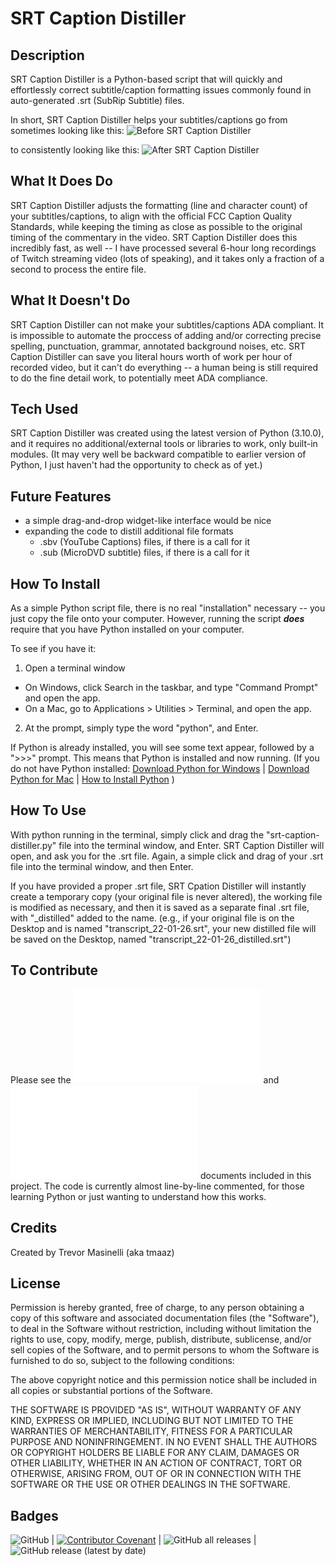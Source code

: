 # SRT Caption Distiller

## Description
SRT Caption Distiller is a Python-based script that will quickly and effortlessly correct subtitle/caption formatting issues commonly found in auto-generated .srt (SubRip Subtitle) files.

In short, SRT Caption Distiller helps your subtitles/captions go from sometimes looking like this:
![Before SRT Caption Distiller](https://github.com/tmaaz/srt-caption-distiller/imgs/before_srtcd.png?raw=true)

to consistently looking like this:
![After SRT Caption Distiller](https://github.com/tmaaz/srt-caption-distiller/imgs/after_srtcd.png?raw=true)

## What It Does Do
SRT Caption Distiller adjusts the formatting (line and character count) of your subtitles/captions, to align with the official FCC Caption Quality Standards, while keeping the timing as close as possible to the original timing of the commentary in the video. SRT Caption Distiller does this incredibly fast, as well -- I have processed several 6-hour long recordings of Twitch streaming video (lots of speaking), and it takes only a fraction of a second to process the entire file.

## What It Doesn't Do
SRT Caption Distiller can not make your subtitles/captions ADA compliant. It is impossible to automate the proccess of adding and/or correcting precise spelling, punctuation, grammar, annotated background noises, etc. SRT Caption Distiller can save you literal hours worth of work per hour of recorded video, but it can't do everything -- a human being is still required to do the fine detail work, to potentially meet ADA compliance.

## Tech Used
SRT Caption Distiller was created using the latest version of Python (3.10.0), and it requires no additional/external tools or libraries to work, only built-in modules. (It may very well be backward compatible to earlier version of Python, I just haven't had the opportunity to check as of yet.)

## Future Features
- a simple drag-and-drop widget-like interface would be nice
- expanding the code to distill additional file formats
  - .sbv (YouTube Captions) files, if there is a call for it
  - .sub (MicroDVD subtitle) files, if there is a call for it

## How To Install
As a simple Python script file, there is no real "installation" necessary -- you just copy the file onto your computer. However, running the script ***does*** require that you have Python installed on your computer.

To see if you have it:
1. Open a terminal window
  - On Windows, click Search in the taskbar, and type "Command Prompt" and open the app.
  - On a Mac, go to Applications > Utilities > Terminal, and open the app.
2. At the prompt, simply type the word "python", and Enter.

If Python is already installed, you will see some text appear, followed by a ">>>" prompt. This means that Python is installed and now running. (If you do not have Python installed: [Download Python for Windows](https://www.python.org/downloads/windows/) | [Download Python for Mac](https://www.python.org/downloads/macos/) | [How to Install Python](https://wiki.python.org/moin/BeginnersGuide/Download) )

## How To Use
With python running in the terminal, simply click and drag the "srt-caption-distiller.py" file into the terminal window, and Enter. SRT Caption Distiller will open, and ask you for the .srt file. Again, a simple click and drag of your .srt file into the terminal window, and then Enter.

If you have provided a proper .srt file, SRT Cpation Distiller will instantly create a temporary copy (your original file is never altered), the working file is modified as necessary, and then it is saved as a separate final .srt file, with "_distilled" added to the name. (e.g., if your original file is on the Desktop and is named "transcript_22-01-26.srt", your new distilled file will be saved on the Desktop, named "transcript_22-01-26_distilled.srt")

## To Contribute
Please see the ![Contributing](/CONTRIBUTING.md) and ![Code of Conduct](/COODE_OF_CONDUCT.md) documents included in this project. The code is currently almost line-by-line commented, for those learning Python or just wanting to understand how this works.

## Credits
Created by Trevor Masinelli (aka tmaaz)

## License
Permission is hereby granted, free of charge, to any person obtaining a copy of this software and associated documentation files (the "Software"), to deal in the Software without restriction, including without limitation the rights to use, copy, modify, merge, publish, distribute, sublicense, and/or sell copies of the Software, and to permit persons to whom the Software is furnished to do so, subject to the following conditions:

The above copyright notice and this permission notice shall be included in all copies or substantial portions of the Software.

THE SOFTWARE IS PROVIDED "AS IS", WITHOUT WARRANTY OF ANY KIND, EXPRESS OR IMPLIED, INCLUDING BUT NOT LIMITED TO THE WARRANTIES OF MERCHANTABILITY, FITNESS FOR A PARTICULAR PURPOSE AND NONINFRINGEMENT. IN NO EVENT SHALL THE AUTHORS OR COPYRIGHT HOLDERS BE LIABLE FOR ANY CLAIM, DAMAGES OR OTHER LIABILITY, WHETHER IN AN ACTION OF CONTRACT, TORT OR OTHERWISE, ARISING FROM, OUT OF OR IN CONNECTION WITH THE SOFTWARE OR THE USE OR OTHER DEALINGS IN THE SOFTWARE.

## Badges
![GitHub](https://img.shields.io/github/license/tmaaz/srt-caption-distiller) | [![Contributor Covenant](https://img.shields.io/badge/Contributor%20Covenant-2.1-4baaaa.svg)](CODE_OF_CONDUCT.md) | ![GitHub all releases](https://img.shields.io/github/downloads/tmaaz/srt-caption-distiller/total) | ![GitHub release (latest by date)](https://img.shields.io/github/v/release/tmaaz/srt-caption-distiller)
